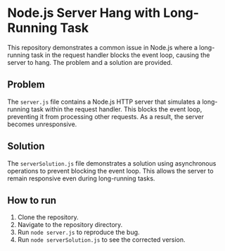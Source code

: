 # Node.js Server Hang with Long-Running Task

This repository demonstrates a common issue in Node.js where a long-running task in the request handler blocks the event loop, causing the server to hang.  The problem and a solution are provided.

## Problem

The `server.js` file contains a Node.js HTTP server that simulates a long-running task within the request handler. This blocks the event loop, preventing it from processing other requests.  As a result, the server becomes unresponsive.

## Solution

The `serverSolution.js` file demonstrates a solution using asynchronous operations to prevent blocking the event loop.  This allows the server to remain responsive even during long-running tasks.

## How to run

1. Clone the repository.
2. Navigate to the repository directory.
3. Run `node server.js` to reproduce the bug.
4. Run `node serverSolution.js` to see the corrected version.